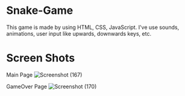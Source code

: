 # Snake-Game
This game is made by using HTML, CSS, JavaScript. I've use sounds, animations, user input like upwards, downwards keys, etc.

# Screen Shots

Main Page
![Screenshot (167)](https://user-images.githubusercontent.com/87376932/157246792-6da45d61-4ee2-4244-ae9c-1fd286bddfec.png)

GameOver Page
![Screenshot (170)](https://user-images.githubusercontent.com/87376932/157250851-4c3dc73f-3ad6-4b86-812a-bf77473d0409.png)









